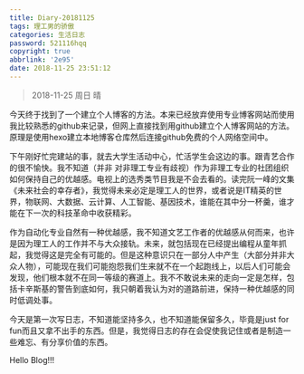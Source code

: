 ```yaml
---
title: Diary-20181125
tags: 理工男的骄傲
categories: 生活日志
password: 521116hqq
copyright: true
abbrlink: '2e95'
date: 2018-11-25 23:51:12
---
```


> 2018-11-25                             周日                                  晴

<!-- more -->

今天终于找到了一个建立个人博客的方法。本来已经放弃使用专业博客网站而使用我比较熟悉的github来记录，但网上直接找到用github建立个人博客网站的方法。原理是使用hexo建立本地博客仓库然后连接github免费的个人网络空间中。

下午刚好忙完建站的事，就去大学生活动中心，忙活学生会这边的事。跟青艺合作的很不愉快。我不知道（并非 对非理工专业有歧视）作为非理工专业的社团组织如何保持自己的优越感。电视上的选秀类节目我是不会去看的。读完阮一峰的文集《未来社会的幸存者》，我觉得未来必定是理工人的世界，或者说是IT精英的世界，物联网、大数据、云计算、人工智能、基因技术，谁能在其中分一杯羹，谁才能在下一次的科技革命中收获精彩。

作为自动化专业自然有一种优越感，我不知道文艺工作者的优越感从何而来，也许是因为理工人的工作并不与大众接轨。未来，就包括现在已经提出编程从童年抓起，我觉得这是完全有可能的。但是这种意识只在一部分人中产生（大部分并非大众人物），可能现在我们可能抱怨我们生来就不在一个起跑线上，以后人们可能会发现，他们根本就不在同一等级的赛道上。我不不敢说未来的走向一定是怎样，包括卡辛斯基的警告到底如何，我只朝着我认为对的道路前进，保持一种优越感的同时低调处事。

今天是第一次写日志，不知道能坚持多久，也不知道能保留多久，毕竟是just for fun而且又拿不出手的东西。但是，我觉得日志的存在会促使我记住或者是制造一些难忘、有分享价值的东西。

Hello Blog!!!